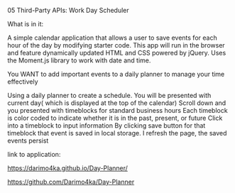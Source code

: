 05 Third-Party APIs: Work Day Scheduler


What is in it:

 A simple calendar application that allows a user to save events for each hour of the day by modifying starter code. This app will run in the browser and feature dynamically updated HTML and CSS powered by jQuery.
Uses the Moment.js library to work with date and time. 

You  WANT to add important events to a daily planner to manage your time effectively

Using a daily planner to create a schedule. You will be presented with current day( which is displayed at the top of the calendar)
 Scroll down and you presented with timeblocks for standard business hours
Each timeblock is color coded to indicate whether it is in the past, present, or future
Click into a timeblock to input information 
By clicking save button for that timeblock that event is saved in local storage. 
I refresh the page, the saved events persist

link to application:

https://darimo4ka.github.io/Day-Planner/

https://github.com/Darimo4ka/Day-Planner

